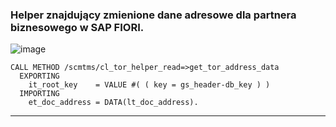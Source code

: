 ### Helper znajdujący zmienione dane adresowe dla partnera biznesowego w SAP FIORI.

![image](https://user-images.githubusercontent.com/91785152/207812633-24d48cff-b0a4-4dc1-a60c-37bc929a85ab.png)

```
CALL METHOD /scmtms/cl_tor_helper_read=>get_tor_address_data
  EXPORTING
    it_root_key    = VALUE #( ( key = gs_header-db_key ) )
  IMPORTING
    et_doc_address = DATA(lt_doc_address).
```

-------------------------------------------------------------------------------------------------------------------------------------------------------------------------
